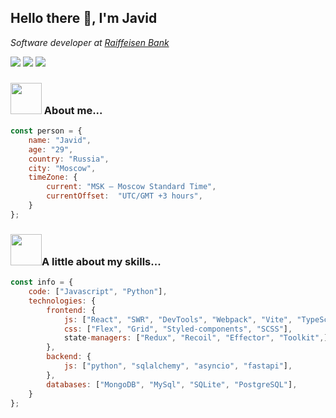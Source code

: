 ## Hello there 👋, I'm Javid

<p>

<em>Software developer at <a href="https://www.raiffeisen.ru/">Raiffeisen Bank</a></em>
    
[<img src="https://img.shields.io/badge/linkedin-%230077B5.svg?&style=for-the-badge&logo=linkedin&logoColor=white" />](https://www.linkedin.com/in/javid-alimli/)
[<img src = "https://img.shields.io/badge/instagram-%23E4405F.svg?&style=for-the-badge&logo=instagram&logoColor=white">](https://www.instagram.com/_javedius/)
[<img src="https://img.shields.io/badge/facebook-%231877F2.svg?&style=for-the-badge&logo=facebook&logoColor=white" />](https://www.facebook.com/javedius/) 

</p>

### <img src="https://media.giphy.com/media/WUlplcMpOCEmTGBtBW/giphy.gif" width="50"> About me...  

```javascript
const person = {
    name: "Javid",
    age: "29",
    country: "Russia",
    city: "Moscow",
    timeZone: {
        current: "MSK — Moscow Standard Time",
        currentOffset:	"UTC/GMT +3 hours",
    }
};
```

### <img src="https://media.giphy.com/media/VgCDAzcKvsR6OM0uWg/giphy.gif" width="50">A little about my skills...  

```javascript
const info = {
    code: ["Javascript", "Python"],
    technologies: {
        frontend: {
            js: ["React", "SWR", "DevTools", "Webpack", "Vite", "TypeScript", "Project-Config", "Axios"],
            css: ["Flex", "Grid", "Styled-components", "SCSS"],
            state-managers: ["Redux", "Recoil", "Effector", "Toolkit",]
        },
        backend: {
            js: ["python", "sqlalchemy", "asyncio", "fastapi"],
        },
        databases: ["MongoDB", "MySql", "SQLite", "PostgreSQL"],
    }
};
```
